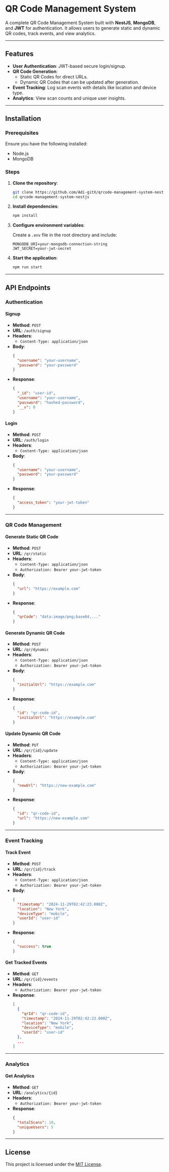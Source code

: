 # QR Code Management System

A complete QR Code Management System built with **NestJS**, **MongoDB**, and **JWT** for authentication. It allows users to generate static and dynamic QR codes, track events, and view analytics.

---

## Features

- **User Authentication**: JWT-based secure login/signup.
- **QR Code Generation**:
  - Static QR Codes for direct URLs.
  - Dynamic QR Codes that can be updated after generation.
- **Event Tracking**: Log scan events with details like location and device type.
- **Analytics**: View scan counts and unique user insights.

---

## Installation

### Prerequisites

Ensure you have the following installed:
- Node.js
- MongoDB

### Steps

1. **Clone the repository**:

   ```bash
   git clone https://github.com/Adi-gitX/qrcode-management-system-nestjs.git
   cd qrcode-management-system-nestjs
   ```

2. **Install dependencies**:

   ```bash
   npm install
   ```

3. **Configure environment variables**:

   Create a `.env` file in the root directory and include:

   ```env
   MONGODB_URI=your-mongodb-connection-string
   JWT_SECRET=your-jwt-secret
   ```

4. **Start the application**:

   ```bash
   npm run start
   ```

---

## API Endpoints

### Authentication

#### **Signup**
- **Method**: `POST`
- **URL**: `/auth/signup`
- **Headers**:
  - `Content-Type: application/json`
- **Body**:
  ```json
  {
    "username": "your-username",
    "password": "your-password"
  }
  ```
- **Response**:
  ```json
  {
    "_id": "user-id",
    "username": "your-username",
    "password": "hashed-password",
    "__v": 0
  }
  ```

#### **Login**
- **Method**: `POST`
- **URL**: `/auth/login`
- **Headers**:
  - `Content-Type: application/json`
- **Body**:
  ```json
  {
    "username": "your-username",
    "password": "your-password"
  }
  ```
- **Response**:
  ```json
  {
    "access_token": "your-jwt-token"
  }
  ```

---

### QR Code Management

#### **Generate Static QR Code**
- **Method**: `POST`
- **URL**: `/qr/static`
- **Headers**:
  - `Content-Type: application/json`
  - `Authorization: Bearer your-jwt-token`
- **Body**:
  ```json
  {
    "url": "https://example.com"
  }
  ```
- **Response**:
  ```json
  {
    "qrCode": "data:image/png;base64,..."
  }
  ```

#### **Generate Dynamic QR Code**
- **Method**: `POST`
- **URL**: `/qr/dynamic`
- **Headers**:
  - `Content-Type: application/json`
  - `Authorization: Bearer your-jwt-token`
- **Body**:
  ```json
  {
    "initialUrl": "https://example.com"
  }
  ```
- **Response**:
  ```json
  {
    "id": "qr-code-id",
    "initialUrl": "https://example.com"
  }
  ```

#### **Update Dynamic QR Code**
- **Method**: `PUT`
- **URL**: `/qr/{id}/update`
- **Headers**:
  - `Content-Type: application/json`
  - `Authorization: Bearer your-jwt-token`
- **Body**:
  ```json
  {
    "newUrl": "https://new-example.com"
  }
  ```
- **Response**:
  ```json
  {
    "id": "qr-code-id",
    "url": "https://new-example.com"
  }
  ```

---

### Event Tracking

#### **Track Event**
- **Method**: `POST`
- **URL**: `/qr/{id}/track`
- **Headers**:
  - `Content-Type: application/json`
  - `Authorization: Bearer your-jwt-token`
- **Body**:
  ```json
  {
    "timestamp": "2024-11-29T02:42:23.000Z",
    "location": "New York",
    "deviceType": "mobile",
    "userId": "user-id"
  }
  ```
- **Response**:
  ```json
  {
    "success": true
  }
  ```

#### **Get Tracked Events**
- **Method**: `GET`
- **URL**: `/qr/{id}/events`
- **Headers**:
  - `Authorization: Bearer your-jwt-token`
- **Response**:
  ```json
  [
    {
      "qrId": "qr-code-id",
      "timestamp": "2024-11-29T02:42:23.000Z",
      "location": "New York",
      "deviceType": "mobile",
      "userId": "user-id"
    },
    ...
  ]
  ```

---

### Analytics

#### **Get Analytics**
- **Method**: `GET`
- **URL**: `/analytics/{id}`
- **Headers**:
  - `Authorization: Bearer your-jwt-token`
- **Response**:
  ```json
  {
    "totalScans": 10,
    "uniqueUsers": 5
  }
  ```

---

## License

This project is licensed under the [MIT License](LICENSE).
